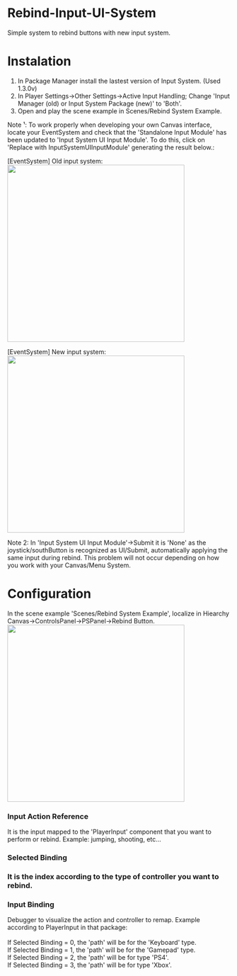 # Rebind-Input-UI-System

Simple system to rebind buttons with new input system.

# Instalation

1) In Package Manager install the lastest version of Input System. (Used 1.3.0v)
2) In Player Settings->Other Settings->Active Input Handling; Change 'Input Manager (old) or Input System Package (new)' to 'Both'.
3) Open and play the scene example in Scenes/Rebind System Example.<br> 

Note ¹: To work properly when developing your own Canvas interface, locate your EventSystem and check that the 'Standalone Input Module' has been updated to 'Input System UI Input Module'. To do this, click on 'Replace with InputSystemUIInputModule' generating the result below.: <br>

[EventSystem] Old input system: <br>
<img src= "https://i.ibb.co/gZTwDNs/event-system-before.png" width='400px'>
 
[EventSystem] New input system: <br>
<img src= "https://i.ibb.co/ys1Lz7p/event-system-after.png" width='400px'>

Note 2: In 'Input System UI Input Module'->Submit it is 'None' as the joystick/southButton is recognized as UI/Submit, automatically applying the same input during rebind. This problem will not occur depending on how you work with your Canvas/Menu System.

# Configuration

In the scene example 'Scenes/Rebind System Example', localize in Hiearchy Canvas->ControlsPanel->PSPanel->Rebind Button.  
<img src= "https://i.ibb.co/R6f0Xb2/rebind-button2.png" width='400px'>

<h3>Input Action Reference</h3> 
It is the input mapped to the 'PlayerInput' component that you want to perform or rebind. Example: jumping, shooting, etc... <br>

<h3>Selected Binding<h3> 
It is the index according to the type of controller you want to rebind.
  
<h3>Input Binding</h3> 
Debugger to visualize the action and controller to remap. Example according to PlayerInput in that package: <br> <br>
If Selected Binding = 0, the 'path' will be for the 'Keyboard' type. <br>
If Selected Binding = 1, the 'path' will be for the 'Gamepad' type.  <br>
If Selected Binding = 2, the 'path' will be for type 'PS4'. <br>
If Selected Binding = 3, the 'path' will be for type 'Xbox'. <br>
